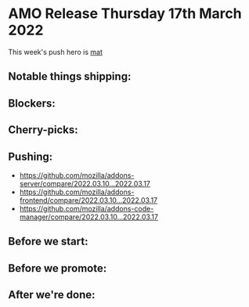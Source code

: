 # AMO Release Thursday 17th March 2022

This week's push hero is [mat](https://github.com/diox)

## Notable things shipping:

## Blockers:

## Cherry-picks:

## Pushing:

- https://github.com/mozilla/addons-server/compare/2022.03.10...2022.03.17
- https://github.com/mozilla/addons-frontend/compare/2022.03.10...2022.03.17
- https://github.com/mozilla/addons-code-manager/compare/2022.03.10...2022.03.17

## Before we start:

## Before we promote:

## After we're done:

